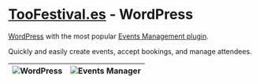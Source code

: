 # [TooFestival.es](http://toofestival.es/) - WordPress

[WordPress](https://wordpress.org/) with the most popular [Events Management plugin](http://wp-events-plugin.com/).

Quickly and easily create events, accept bookings, and manage attendees.

|![WordPress](https://3vdesignmedia.com/wp-content/uploads/2015/09/wordpress-logo1.png "WordPress")|![Events Manager](http://d1mkunav5pg7l3.cloudfront.net/wp-content/themes/wp-events-plugin/images/logo-header.png "Events Manager")|
| ------------- |:-------------:|
